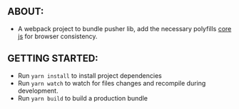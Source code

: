 ABOUT:
-----
* A webpack project to bundle pusher lib, add the necessary polyfills [core js](https://github.com/zloirock/core-js#readme)
for browser consistency.


GETTING STARTED:
----------------
* Run `yarn install` to install project dependencies
* Run `yarn watch` to watch for files changes and recompile during development.
* Run `yarn build` to build a production bundle
